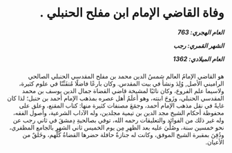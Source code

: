 <h1 dir="rtl">وفاة القاضي الإمام ابن مفلح الحنبلي .</h1>

<h5 dir="rtl">العام الهجري:  763

الشهر القمري: رجب

العام الميلادي: 1362</h5>

<p dir="rtl">هو القاضي الإمامُ العالم شمسُ الدين محمد بن مفلح المقدسي الحنبلي الصالحي الراميني الأصل, وُلِدَ ونشأ في بيت المقدس. وكان بارعًا فاضلًا مُتفَنِّنًا في علوم كثيرة، ولاسيما علم الفروع، وكان نائبًا لمشيخة قاضي القضاة جمال الدين يوسف بن محمد المقدسي الحنبلي، وزَوجَ ابنته، وهو أعلَمُ أهل عصره بمذهب الإمام أحمد بن حنبل؛ لذا كان غايةً في نقل مذهب الإمام أحمد، وجمَعَ مصنفات كثيرة منها: كتاب المقنع، وعلق على محفوظة أحكام الشيخ مجد الدين بن تيمية مجلدين، وله الآداب الشرعية، وأصول الفقه، وله غير ذلك من الفوائد والتعليقات رحمه الله، توفي بصالحيةِ دِمشقَ في ثاني رجب عن نحو خمسين سنة، وصُلِّيَ عليه بعد الظهرِ مِن يوم الخميس ثاني الشهر بالجامع المظفري، ودُفِنَ بمقبرة الشيخ الموفق، وكانت له جنازةٌ حافلة حضرها القضاةُ كُلُّهم، وخَلقٌ من الأعيان.</p></br>
